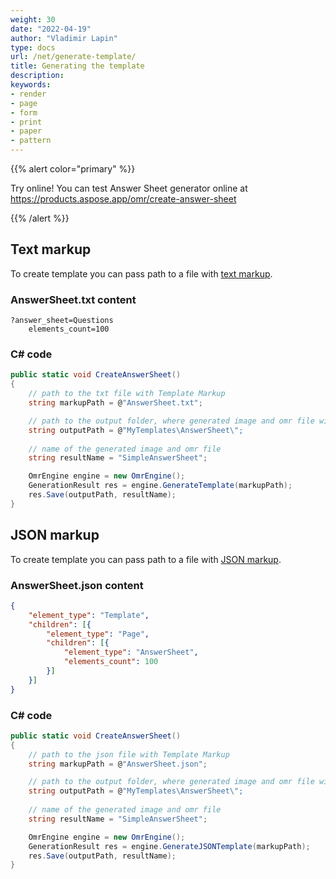 ```yaml
---
weight: 30
date: "2022-04-19"
author: "Vladimir Lapin"
type: docs
url: /net/generate-template/
title: Generating the template
description: 
keywords:
- render
- page
- form
- print
- paper
- pattern
---
```


{{% alert color="primary" %}} 

Try online! You can test Answer Sheet generator online at https://products.aspose.app/omr/create-answer-sheet

{{% /alert %}}

## Text markup

To create template you can pass path to a file with [text markup](/omr/net/txt-markup/).

### AnswerSheet.txt content
```text
?answer_sheet=Questions
	elements_count=100
```
### C# code
```csharp
public static void CreateAnswerSheet()
{
    // path to the txt file with Template Markup
    string markupPath = @"AnswerSheet.txt";

    // path to the output folder, where generated image and omr file will be placed 
    string outputPath = @"MyTemplates\AnswerSheet\";
    
    // name of the generated image and omr file
    string resultName = "SimpleAnswerSheet";

    OmrEngine engine = new OmrEngine();
    GenerationResult res = engine.GenerateTemplate(markupPath);
    res.Save(outputPath, resultName);
}
```

## JSON markup

To create template you can pass path to a file with [JSON markup](/omr/net/json-markup/).

### AnswerSheet.json content
```json
{
	"element_type": "Template",
	"children": [{
		"element_type": "Page",
		"children": [{
			"element_type": "AnswerSheet",
			"elements_count": 100
		}]
	}]
}
```
### C# code
```csharp
public static void CreateAnswerSheet()
{
    // path to the json file with Template Markup
    string markupPath = @"AnswerSheet.json";

    // path to the output folder, where generated image and omr file will be placed 
    string outputPath = @"MyTemplates\AnswerSheet\";
    
    // name of the generated image and omr file
    string resultName = "SimpleAnswerSheet";

    OmrEngine engine = new OmrEngine();
    GenerationResult res = engine.GenerateJSONTemplate(markupPath);
    res.Save(outputPath, resultName);
}
```
